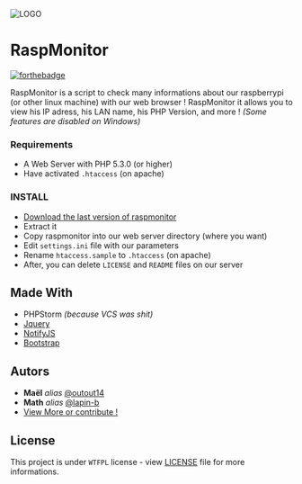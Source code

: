 ![LOGO](https://outout.xyz/files/rspmonitor.png)
# RaspMonitor 
[![forthebadge](http://forthebadge.com/images/badges/powered-by-electricity.svg)](http://forthebadge.com)

RaspMonitor is a script to check many informations about our raspberrypi (or other linux machine) with our web browser !
RaspMonitor it allows you to view his IP adress, his LAN name, his PHP Version, and more ! 
_(Some features are disabled on Windows)_

### Requirements 
- A Web Server with PHP 5.3.0 (or higher)
- Have activated ```.htaccess``` (on apache)

### INSTALL 
- [Download the last version of raspmonitor](https://github.com/outout14/raspmonitor/releases)
- Extract it
- Copy raspmonitor into our web server directory (where you want)
- Edit ```settings.ini``` file with our parameters 
- Rename ```htaccess.sample``` to ```.htaccess``` (on apache)
- After, you can delete ```LICENSE``` and ```README``` files on our server

## Made With 
- PHPStorm _(because VCS was shit)_
- [Jquery](https://jquery.com)
- [NotifyJS](https://notifyjs.com)
- [Bootstrap](https://getbootstrap.com/)

## Autors 
* **Maël** _alias_ [@outout14](https://github.com/outout14)
* **Math** _alias_ [@lapin-b](https://github.com/lapin-b)
* [View More or contribute !](https://github.com/outout14/raspmonitor/contributors)

## License
This project is under ``WTFPL`` license - view [LICENSE](https://github.com/outout14/raspmonitor/blob/master/LICENSE) file for more informations.
